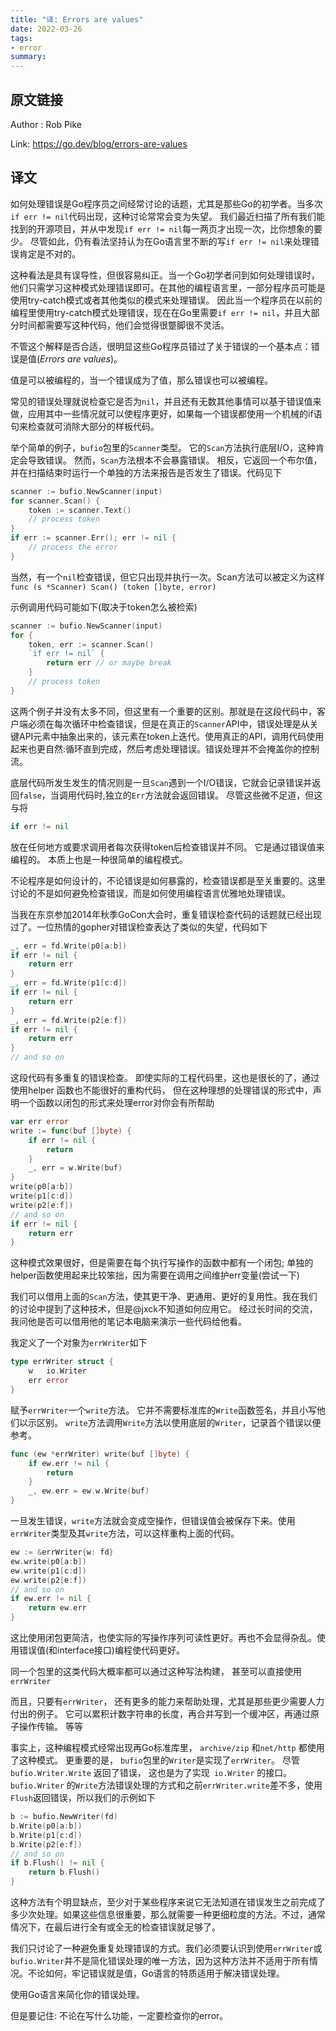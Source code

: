 ```yaml
---
title: "译: Errors are values"
date: 2022-03-26
tags:
- error
summary: 
---
```


## 原文链接
Author : Rob Pike       

Link: https://go.dev/blog/errors-are-values     

## 译文

如何处理错误是Go程序员之间经常讨论的话题，尤其是那些Go的初学者。当多次`if err != nil`代码出现，这种讨论常常会变为失望。
我们最近扫描了所有我们能找到的开源项目，并从中发现`if err != nil`每一两页才出现一次，比你想象的要少。
尽管如此，仍有看法坚持认为在Go语言里不断的写`if err != nil`来处理错误肯定是不对的。      

这种看法是具有误导性，但很容易纠正。当一个Go初学者问到如何处理错误时，他们只需学习这种模式处理错误即可。在其他的编程语言里，一部分程序员可能是使用try-catch模式或者其他类似的模式来处理错误。
因此当一个程序员在以前的编程里使用try-catch模式处理错误，现在在Go里需要`if err != nil`，并且大部分时间都需要写这种代码，他们会觉得很蹩脚很不灵活。        

不管这个解释是否合适，很明显这些Go程序员错过了关于错误的一个基本点：错误是值(_Errors are values_)。

值是可以被编程的，当一个错误成为了值，那么错误也可以被编程。

常见的错误处理就说检查它是否为`nil`，并且还有无数其他事情可以基于错误值来做，应用其中一些情况就可以使程序更好，如果每一个错误都使用一个机械的if语句来检查就可消除大部分的样板代码。    

举个简单的例子，`bufio`包里的`Scanner`类型。 它的`Scan`方法执行底层I/O，这种肯定会导致错误。 然而，`Scan`方法根本不会暴露错误。
相反，它返回一个布尔值，并在扫描结束时运行一个单独的方法来报告是否发生了错误。代码见下
```Go
scanner := bufio.NewScanner(input)
for scanner.Scan() {
    token := scanner.Text()
    // process token
}
if err := scanner.Err(); err != nil {
    // process the error
}
```

当然，有一个`nil`检查错误，但它只出现并执行一次。Scan方法可以被定义为这样
`func (s *Scanner) Scan() (token []byte, error)`        


示例调用代码可能如下(取决于token怎么被检索)
```Go
scanner := bufio.NewScanner(input)
for {
    token, err := scanner.Scan()
    `if err != nil` {
        return err // or maybe break
    }
    // process token
}
```

这两个例子并没有太多不同，但这里有一个重要的区别。那就是在这段代码中，客户端必须在每次循环中检查错误，但是在真正的`Scanner`API中，错误处理是从关键API元素中抽象出来的，该元素在token上迭代。使用真正的API，调用代码使用起来也更自然:循环直到完成，然后考虑处理错误。错误处理并不会掩盖你的控制流。        

底层代码所发生发生的情况则是一旦`Scan`遇到一个I/O错误，它就会记录错误并返回`false`，当调用代码时,独立的`Err`方法就会返回错误。
尽管这些微不足道，但这与将
```go
if err != nil
```
放在任何地方或要求调用者每次获得token后检查错误并不同。
它是通过错误值来编程的。 本质上也是一种很简单的编程模式。        

不论程序是如何设计的，不论错误是如何暴露的，检查错误都是至关重要的。这里讨论的不是如何避免检查错误，而是如何使用编程语言优雅地处理错误。       

当我在东京参加2014年秋季GoCon大会时，重复错误检查代码的话题就已经出现过了。一位热情的gopher对错误检查表达了类似的失望，代码如下       
```Go
_, err = fd.Write(p0[a:b])
if err != nil {
    return err
}
_, err = fd.Write(p1[c:d])
if err != nil {
    return err
}
_, err = fd.Write(p2[e:f])
if err != nil {
    return err
}
// and so on
```

这段代码有多重复的错误检查。 即使实际的工程代码里，这也是很长的了，通过使用helper 函数也不能很好的重构代码，
但在这种理想的处理错误的形式中，声明一个函数以闭包的形式来处理error对你会有所帮助     
```go
var err error
write := func(buf []byte) {
    if err != nil {
        return
    }
    _, err = w.Write(buf)
}
write(p0[a:b])
write(p1[c:d])
write(p2[e:f])
// and so on
if err != nil {
    return err
}
```

这种模式效果很好，但是需要在每个执行写操作的函数中都有一个闭包; 单独的helper函数使用起来比较笨拙，因为需要在调用之间维护err变量(尝试一下)       

我们可以借用上面的`Scan`方法，使其更干净、更通用、更好的复用性。我在我们的讨论中提到了这种技术，但是@jxck不知道如何应用它。
经过长时间的交流，我问他是否可以借用他的笔记本电脑来演示一些代码给他看。       

我定义了一个对象为`errWriter`如下     
```Go
type errWriter struct {
    w   io.Writer
    err error
}
```

赋予`errWriter`一个`write`方法。 它并不需要标准库的`Write`函数签名，并且小写他们以示区别。 `write`方法调用`Write`方法以使用底层的`Writer`，记录首个错误以便参考。       
```Go
func (ew *errWriter) write(buf []byte) {
    if ew.err != nil {
        return
    }
    _, ew.err = ew.w.Write(buf)
}
```

一旦发生错误，`write`方法就会变成空操作，但错误值会被保存下来。使用`errWriter`类型及其`write`方法，可以这样重构上面的代码。
```Go
ew := &errWriter{w: fd}
ew.write(p0[a:b])
ew.write(p1[c:d])
ew.write(p2[e:f])
// and so on
if ew.err != nil {
    return ew.err
}
```

这比使用闭包更简洁，也使实际的写操作序列可读性更好。再也不会显得杂乱。使用错误值(和interface接口)编程使代码更好。        

同一个包里的这类代码大概率都可以通过这种写法构建， 甚至可以直接使用`errWriter `    

而且，只要有`errWriter`， 还有更多的能力来帮助处理，尤其是那些更少需要人力付出的例子。 它可以累积计数字符串的长度，再合并写到一个缓冲区，再通过原子操作传输。 等等       

事实上，这种编程模式经常出现再Go标准库里， `archive/zip` 和`net/http` 都使用了这种模式。 更重要的是， `bufio`包里的`Writer`是实现了`errWriter`。
尽管` bufio.Writer.Write` 返回了错误， 这也是为了实现` io.Writer` 的接口。
`bufio.Writer` 的`Write`方法错误处理的方式和之前`errWriter.write`差不多，使用`Flush`返回错误，所以我们的示例如下      
```Go
b := bufio.NewWriter(fd)
b.Write(p0[a:b])
b.Write(p1[c:d])
b.Write(p2[e:f])
// and so on
if b.Flush() != nil {
    return b.Flush()
}
```

这种方法有个明显缺点，至少对于某些程序来说它无法知道在错误发生之前完成了多少次处理。如果这些信息很重要，那么就需要一种更细粒度的方法。不过，通常情况下，在最后进行全有或全无的检查错误就足够了。        

我们只讨论了一种避免重复处理错误的方式。我们必须要认识到使用`errWriter`或`bufio.Writer`并不是简化错误处理的唯一方法，因为这种方法并不适用于所有情况。不论如何，牢记错误就是值，Go语言的特质适用于解决错误处理。       

使用Go语言来简化你的错误处理。        

但是要记住: 不论在写什么功能，一定要检查你的error。        